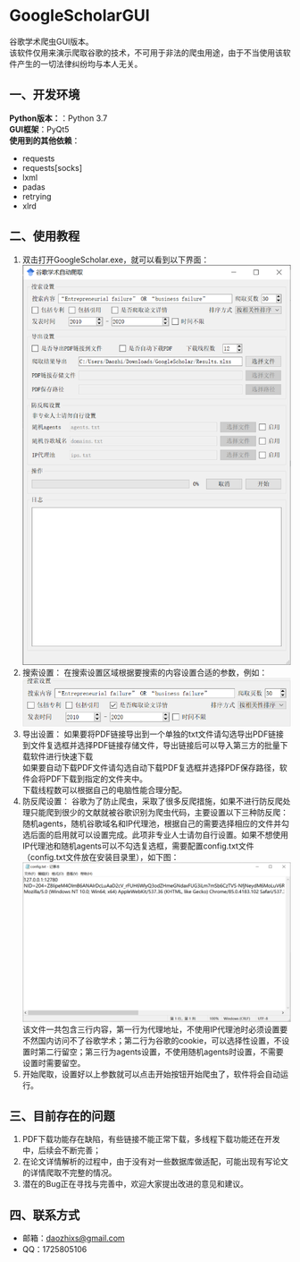 # GoogleScholarGUI
谷歌学术爬虫GUI版本。    
该软件仅用来演示爬取谷歌的技术，不可用于非法的爬虫用途，由于不当使用该软件产生的一切法律纠纷均与本人无关。
## 一、开发环境
**Python版本：**：Python 3.7    
**GUI框架**：PyQt5    
**使用到的其他依赖**：    
- requests    
- requests[socks]    
- lxml    
- padas    
- retrying    
- xlrd    

## 二、使用教程
1. 双击打开GoogleScholar.exe，就可以看到以下界面：
![界面](./images/界面.png)
2. 搜索设置：
在搜索设置区域根据要搜索的内容设置合适的参数，例如：
![搜索设置](./images/搜索设置.png)
3. 导出设置：
如果要将PDF链接导出到一个单独的txt文件请勾选导出PDF链接到文件复选框并选择PDF链接存储文件，导出链接后可以导入第三方的批量下载软件进行快速下载    
如果要自动下载PDF文件请勾选自动下载PDF复选框并选择PDF保存路径，软件会将PDF下载到指定的文件夹中。    
下载线程数可以根据自己的电脑性能合理分配。    
4. 防反爬设置：
谷歌为了防止爬虫，采取了很多反爬措施，如果不进行防反爬处理只能爬到很少的文献就被谷歌识别为爬虫代码，主要设置以下三种防反爬：随机agents，随机谷歌域名和IP代理池，根据自己的需要选择相应的文件并勾选后面的启用就可以设置完成。此项非专业人士请勿自行设置。如果不想使用IP代理池和随机agents可以不勾选复选框，需要配置config.txt文件（config.txt文件放在安装目录里），如下图：
![config](./images/config.png)
该文件一共包含三行内容，第一行为代理地址，不使用IP代理池时必须设置要不然国内访问不了谷歌学术；第二行为谷歌的cookie，可以选择性设置，不设置时第二行留空；第三行为agents设置，不使用随机agents时设置，不需要设置时需要留空。
1. 开始爬取，设置好以上参数就可以点击开始按钮开始爬虫了，软件将会自动运行。
## 三、目前存在的问题
1. PDF下载功能存在缺陷，有些链接不能正常下载，多线程下载功能还在开发中，后续会不断完善；
2. 在论文详情解析的过程中，由于没有对一些数据库做适配，可能出现有写论文的详情爬取不完整的情况。
3. 潜在的Bug正在寻找与完善中，欢迎大家提出改进的意见和建议。
## 四、联系方式
- 邮箱：daozhixs@gmail.com    
- QQ：1725805106    